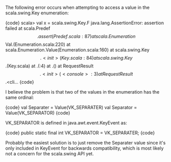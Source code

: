 The following error occurs when attempting to access a value in the scala.swing.Key enumeration:

{code}
scala> val x = scala.swing.Key.F
java.lang.AssertionError: assertion failed
        at scala.Predef$$.assert(Predef.scala:87)
        at scala.Enumeration$$Val.<init>(Enumeration.scala:220)
        at scala.Enumeration.Value(Enumeration.scala:160)
        at scala.swing.Key$$.<init>(Key.scala:84)
        at scala.swing.Key$$.<clinit>(Key.scala)
        at .<init>(<console>:4)
        at .<clinit>(<console>)
        at RequestResult$$.<init>(<console>:3)
        at RequestResult$$.<cli...
{code}

I believe the problem is that two of the values in the enumeration has the same ordinal:

{code}
val Separater = Value(VK_SEPARATER)
val Separator = Value(VK_SEPARATOR)
{code}

VK_SEPARATOR is defined in java.awt.event.KeyEvent as:

{code}
public static final int VK_SEPARATOR = VK_SEPARATER;
{code}

Probably the easiest solution is to just remove the Separater value since it's only included in KeyEvent for backwards compatibility, which is most likely not a concern for the scala.swing API yet.

